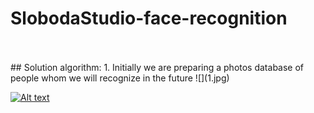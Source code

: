 # SlobodaStudio-face-recognition
<br>
<br>
## Solution algorithm:
1. Initially we are preparing a photos database of people whom we will recognize in the future
![](1.jpg)

[![Alt text](https://img.youtube.com/vi/8YST5EGInfE/0.jpg)](https://www.youtube.com/watch?v=8YST5EGInfE)
